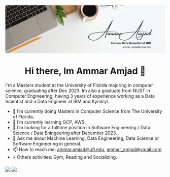 

<img align="center" src="https://github.com/Ammar-Amjad/Ammar-Amjad/blob/main/Ammar%20Amjad.png">

<h1 style=text-align:center;>Hi there, Im Ammar Amjad 👋</h1>

I'm a Masters student at the University of Floirda majoring in computer science, graduating after Dec 2023. Im also a graduate from NUST in Computer Engineering, having 3 years of experience working as a Data Scientist and a Data Engineer at IBM and Kyndryl.

- 🔭 I’m currently doing Masters in Computer Science from The University of Florida.
- 🌱 I’m currently learning GCP, AWS.
- 🤔 I’m looking for a fulltime position in Software Engineering / Data Science / Data Eningeering after December 2023.
- 💬 Ask me about Machine Learning, Data Engineering, Data Science or Software Engineering in general.
- 📫 How to reach me: [ammar.amjad@ufl.edu](ammar.amjad@ufl.edu), [ammar_amjad@ymail.com](ammar_amjad@ymail.com).
- ⚡ Others activities: Gym, Reading and Socializing.

<a href="https://github.com/Ammar-Amjad">
  <img align="center" src="https://github-readme-stats.vercel.app/api?username=Ammar-Amjad&theme=vue-dark&show_icons=true" />
</a>
<a href="https://github.com/Ammar-Amjad">
  <img align="center" src="https://github-readme-stats.vercel.app/api/top-langs/?username=Ammar-Amjad" />
</a>
 
